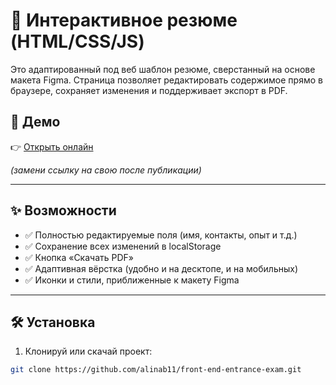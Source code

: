 # 💼 Интерактивное резюме (HTML/CSS/JS)

Это адаптированный под веб шаблон резюме, сверстанный на основе макета Figma. Страница позволяет редактировать содержимое прямо в браузере, сохраняет изменения и поддерживает экспорт в PDF.

## 🔗 Демо

👉 [Открыть онлайн](https://github.com/alinab11/front-end-entrance-exam)

*(замени ссылку на свою после публикации)*

---

## ✨ Возможности

- ✅ Полностью редактируемые поля (имя, контакты, опыт и т.д.)
- ✅ Сохранение всех изменений в localStorage
- ✅ Кнопка «Скачать PDF»
- ✅ Адаптивная вёрстка (удобно и на десктопе, и на мобильных)
- ✅ Иконки и стили, приближенные к макету Figma

---

## 🛠 Установка

1. Клонируй или скачай проект:
```bash
git clone https://github.com/alinab11/front-end-entrance-exam.git
